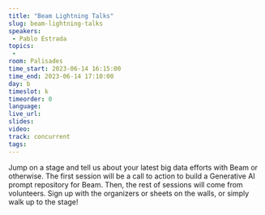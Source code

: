 ```yaml
---
title: "Beam Lightning Talks"
slug: beam-lightning-talks
speakers:
 - Pablo Estrada
topics:
 - 
room: Palisades
time_start: 2023-06-14 16:15:00
time_end: 2023-06-14 17:10:00
day: b
timeslot: k
timeorder: 0
language: 
live_url: 
slides: 
video: 
track: concurrent
tags:
---
```


Jump on a stage and tell us about your latest big data efforts with Beam or otherwise.
The first session will be a call to action to build a Generative AI prompt repository for Beam.
Then, the rest of sessions will come from volunteers. Sign up with the organizers or sheets on the walls, or simply walk up to the stage!